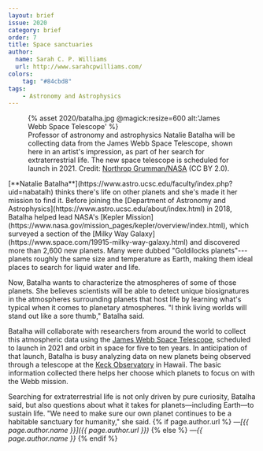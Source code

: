 ```yaml
---
layout: brief
issue: 2020
category: brief
order: 7
title: Space sanctuaries
author:
  name: Sarah C. P. Williams
  url: http://www.sarahcpwilliams.com/
colors:
    tag: "#84cbd8"
tags:
    - Astronomy and Astrophysics
---
```

<figure class="">
  {% asset 2020/batalha.jpg @magick:resize=600 alt:'James Webb Space Telescope' %}<figcaption>Professor of astronomy and astrophysics Natalie Batalha will be
collecting data from the James Webb Space Telescope, shown here in an
artist&#39;s impression, as part of her search for extraterrestrial life.
The new space telescope is scheduled for launch in 2021. Credit:
<a href="https://www.flickr.com/photos/nasawebbtelescope/16678793810/in/album-72157624413830771/">Northrop
Grumman/NASA</a>
(CC BY 2.0).</figcaption>
</figure>
[**Natalie
Batalha**](https://www.astro.ucsc.edu/faculty/index.php?uid=nabatalh)
thinks there's life on other planets and she's made it her mission to
find it. Before joining the [Department of Astronomy and
Astrophysics](https://www.astro.ucsc.edu/about/index.html) in 2018,
Batalha helped lead NASA's [Kepler
Mission](https://www.nasa.gov/mission_pages/kepler/overview/index.html),
which surveyed a section of the [Milky Way
Galaxy](https://www.space.com/19915-milky-way-galaxy.html) and
discovered more than 2,600 new planets. Many were dubbed "Goldilocks
planets"---planets roughly the same size and temperature as Earth,
making them ideal places to search for liquid water and life.

Now, Batalha wants to characterize the atmospheres of some of those
planets. She believes scientists will be able to detect unique
biosignatures in the atmospheres surrounding planets that host life by
learning what's typical when it comes to planetary atmospheres. "I think
living worlds will stand out like a sore thumb," Batalha said.

Batalha will collaborate with researchers from around the world to
collect this atmospheric data using the [James Webb Space
Telescope](https://www.jwst.nasa.gov/), scheduled to launch in 2021 and
orbit in space for five to ten years. In anticipation of that launch,
Batalha is busy analyzing data on new planets being observed through a
telescope at the [Keck Observatory](http://www.keckobservatory.org/) in
Hawaii. The basic information collected there helps her choose which
planets to focus on with the Webb mission.

Searching for extraterrestrial life is not only driven by pure
curiosity, Batalha said, but also questions about what it takes for
planets&mdash;including Earth&mdash;to sustain life. "We need to make sure our
own planet continues to be a habitable sanctuary for humanity," she
said.
{% if page.author.url %}
 *&mdash;[{{ page.author.name }}]({{ page.author.url }})*
{% else %}
*&mdash;{{ page.author.name }}*
{% endif %}

